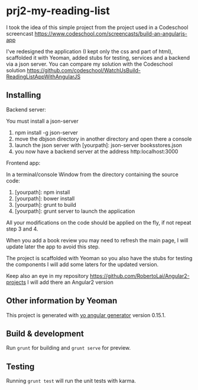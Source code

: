 # prj2-my-reading-list

I took the idea of this simple project from the project used in a Codeschool screencast
https://www.codeschool.com/screencasts/build-an-angularjs-app

I've redesigned the application (I kept only the css and part of html), scaffolded it with Yeoman, added stubs for testing, services and a backend via a json server.
You can compare my solution with the Codeschool solution https://github.com/codeschool/WatchUsBuild-ReadingListAppWithAngularJS

## Installing

Backend server:

You must install a json-server

 1. npm install -g json-server
 2. move the dbjson directory in another directory and open there a console
 3. launch the json server with [yourpath]: json-server booksstores.json
 4. you now have a backend server at the address http:localhost:3000

Frontend app:

In a terminal/console Window from the directory containing the source code:

 1. [yourpath]: npm install
 2. [yourpath]: bower install
 3. [yourpath]: grunt to build
 4. [yourpath]: grunt server to launch the application

All your modifications on the code should be applied on the fly,
if not repeat step 3 and 4.

When you add a book review you may need to refresh the main page,
I will update later the app to avoid this step.

The project is scaffolded with Yeoman so you also have the stubs for testing the components I will add some laters for the updated version.

Keep also an eye in my repository
https://github.com/RobertoLai/Angular2-projects
I will add there an Angular2 version


## Other information by Yeoman
This project is generated with [yo angular generator](https://github.com/yeoman/generator-angular)
version 0.15.1.

## Build & development

Run `grunt` for building and `grunt serve` for preview.

## Testing

Running `grunt test` will run the unit tests with karma.
